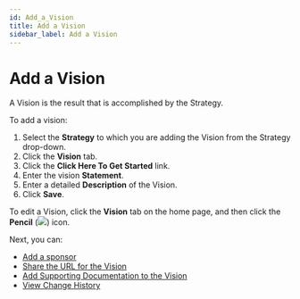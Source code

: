 ```yaml
---
id: Add_a_Vision
title: Add a Vision
sidebar_label: Add a Vision
---
```

# Add a Vision

A Vision is the result that is accomplished by the Strategy.

To add a vision:

1.  Select the **Strategy** to which you are adding the Vision from the
    Strategy drop-down.
2.  Click the **Vision** tab.
3.  Click the **Click Here To Get Started** link.
4.  Enter the vision **Statement**.
5.  Enter a detailed **Description** of the Vision.
6.  Click **Save**.

To edit a Vision, click the **Vision** tab on the home page, and then
click the **Pencil** (![](Resources/Images/edit_pencil1.png)) icon.

Next, you can:

  - [Add a sponsor](Add_a_Sponsor_to_an_Asset.md)
  - [Share the URL for the Vision](Share_URLs_for_Assets.md)
  - [Add Supporting Documentation to the Vision](Add_Supporting_Doc.md)
  - [View Change History](View_Change_History_for_Assets.md)
